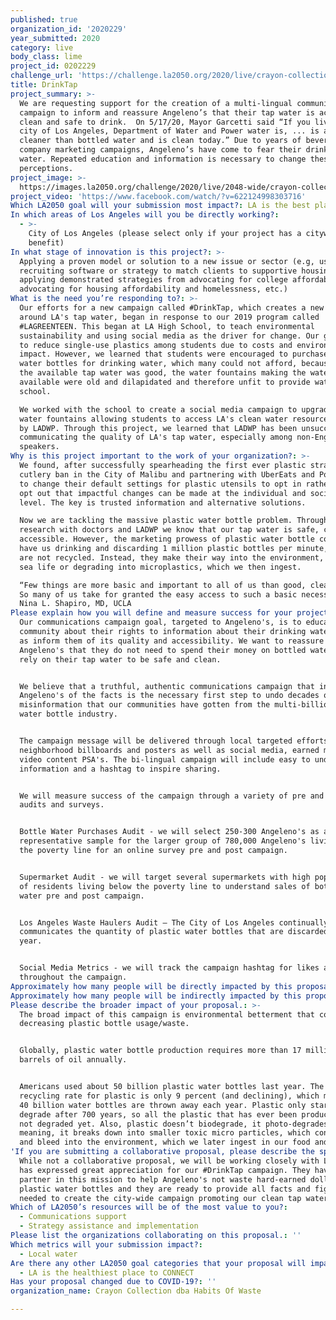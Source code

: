 ```yaml
---
published: true
organization_id: '2020229'
year_submitted: 2020
category: live
body_class: lime
project_id: 0202229
challenge_url: 'https://challenge.la2050.org/2020/live/crayon-collection-dba-habits-of-waste/'
title: DrinkTap
project_summary: >-
  We are requesting support for the creation of a multi-lingual communications
  campaign to inform and reassure Angeleno’s that their tap water is accessible,
  clean and safe to drink.  On 5/17/20, Mayor Garcetti said “If you live in the
  city of Los Angeles, Department of Water and Power water is, ... is actually
  cleaner than bottled water and is clean today.” Due to years of beverage
  company marketing campaigns, Angeleno’s have come to fear their drinking
  water. Repeated education and information is necessary to change these
  perceptions.  
project_image: >-
  https://images.la2050.org/challenge/2020/live/2048-wide/crayon-collection-dba-habits-of-waste.jpg
project_video: 'https://www.facebook.com/watch/?v=622124998303716'
Which LA2050 goal will your submission most impact?: LA is the best place to LIVE
In which areas of Los Angeles will you be directly working?:
  - >-
    City of Los Angeles (please select only if your project has a citywide
    benefit)
In what stage of innovation is this project?: >-
  Applying a proven model or solution to a new issue or sector (e.g, using a job
  recruiting software or strategy to match clients to supportive housing sites,
  applying demonstrated strategies from advocating for college affordability to
  advocating for housing affordability and homelessness, etc.)
What is the need you’re responding to?: >-
  Our efforts for a new campaign called #DrinkTap, which creates a new mindset
  around LA's tap water, began in response to our 2019 program called
  #LAGREENTEEN. This began at LA High School, to teach environmental
  sustainability and using social media as the driver for change. Our goal was
  to reduce single-use plastics among students due to costs and environmental
  impact. However, we learned that students were encouraged to purchase plastic
  water bottles for drinking water, which many could not afford, because, while
  the available tap water was good, the water fountains making the water
  available were old and dilapidated and therefore unfit to provide water to the
  school. 

  We worked with the school to create a social media campaign to upgrade the
  water fountains allowing students to access LA's clean water resource backed
  by LADWP. Through this project, we learned that LADWP has been unsuccessful in
  communicating the quality of LA's tap water, especially among non-English
  speakers. 
Why is this project important to the work of your organization?: >-
  We found, after successfully spearheading the first ever plastic straw &
  cutlery ban in the City of Malibu and partnering with UberEats and Postmates
  to change their default settings for plastic utensils to opt in rather than
  opt out that impactful changes can be made at the individual and societal
  level. The key is trusted information and alternative solutions.  

  Now we are tackling the massive plastic water bottle problem. Through our
  research with doctors and LADWP we know that our tap water is safe, clean, and
  accessible. However, the marketing prowess of plastic water bottle companies
  have us drinking and discarding 1 million plastic bottles per minute, and 91%
  are not recycled. Instead, they make their way into the environment, killing
  sea life or degrading into microplastics, which we then ingest. 

  “Few things are more basic and important to all of us than good, clean water.
  So many of us take for granted the easy access to such a basic necessity.” –
  Nina L. Shapiro, MD, UCLA
Please explain how you will define and measure success for your project.: >
  Our communications campaign goal, targeted to Angeleno's, is to educate the
  community about their rights to information about their drinking water as well
  as inform them of its quality and accessibility. We want to reassure
  Angeleno's that they do not need to spend their money on bottled water and can
  rely on their tap water to be safe and clean.  


  We believe that a truthful, authentic communications campaign that informs
  Angeleno's of the facts is the necessary first step to undo decades of
  misinformation that our communities have gotten from the multi-billion-dollar
  water bottle industry. 


  The campaign message will be delivered through local targeted efforts such as
  neighborhood billboards and posters as well as social media, earned media and
  video content PSA's. The bi-lingual campaign will include easy to understand
  information and a hashtag to inspire sharing. 


  We will measure success of the campaign through a variety of pre and post
  audits and surveys.  


  Bottle Water Purchases Audit - we will select 250-300 Angeleno's as a
  representative sample for the larger group of 780,000 Angeleno's living below
  the poverty line for an online survey pre and post campaign. 


  Supermarket Audit - we will target several supermarkets with high populations
  of residents living below the poverty line to understand sales of bottled
  water pre and post campaign. 


  Los Angeles Waste Haulers Audit – The City of Los Angeles continually
  communicates the quantity of plastic water bottles that are discarded per
  year. 


  Social Media Metrics - we will track the campaign hashtag for likes and shares
  throughout the campaign.  
Approximately how many people will be directly impacted by this proposal?: '100000'
Approximately how many people will be indirectly impacted by this proposal?: '780000'
Please describe the broader impact of your proposal.: >-
  The broad impact of this campaign is environmental betterment that comes from
  decreasing plastic bottle usage/waste. 


  Globally, plastic water bottle production requires more than 17 million
  barrels of oil annually.  


  Americans used about 50 billion plastic water bottles last year. The U.S.’s
  recycling rate for plastic is only 9 percent (and declining), which means over
  40 billion water bottles are thrown away each year. Plastic only starts to
  degrade after 700 years, so all the plastic that has ever been produced has
  not degraded yet. Also, plastic doesn’t biodegrade, it photo-degrades,
  meaning, it breaks down into smaller toxic micro particles, which contaminate
  and bleed into the environment, which we later ingest in our food and water.
'If you are submitting a collaborative proposal, please describe the specific role of partner organizations in the project.': >-
  While not a collaborative proposal, we will be working closely with LADWP who
  has expressed great appreciation for our #DrinkTap campaign. They have been a
  partner in this mission to help Angeleno's not waste hard-earned dollars on
  plastic water bottles and they are ready to provide all facts and figures
  needed to create the city-wide campaign promoting our clean tap water. 
Which of LA2050’s resources will be of the most value to you?:
  - Communications support
  - Strategy assistance and implementation
Please list the organizations collaborating on this proposal.: ''
Which metrics will your submission impact?:
  - Local water
Are there any other LA2050 goal categories that your proposal will impact?:
  - LA is the healthiest place to CONNECT
Has your proposal changed due to COVID-19?: ''
organization_name: Crayon Collection dba Habits Of Waste

---
```

